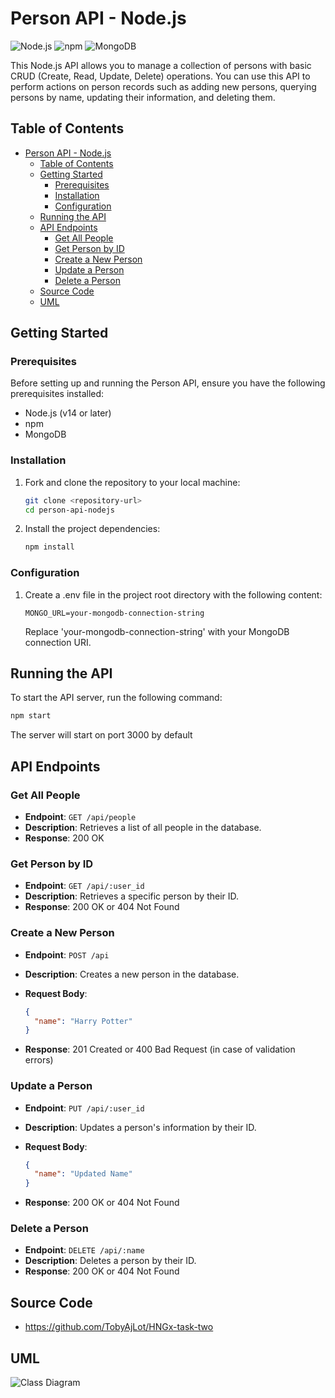 # Person API - Node.js

![Node.js](https://img.shields.io/badge/Node.js-v14%2B-green)
![npm](https://img.shields.io/badge/npm-latest-blue)
![MongoDB](https://img.shields.io/badge/MongoDB-Atlas-brightgreen)

This Node.js API allows you to manage a collection of persons with basic CRUD (Create, Read, Update, Delete) operations. You can use this API to perform actions on person records such as adding new persons, querying persons by name, updating their information, and deleting them.

## Table of Contents

- [Person API - Node.js](#person-api---nodejs)
  - [Table of Contents](#table-of-contents)
  - [Getting Started](#getting-started)
    - [Prerequisites](#prerequisites)
    - [Installation](#installation)
    - [Configuration](#configuration)
  - [Running the API](#running-the-api)
  - [API Endpoints](#api-endpoints)
    - [Get All People](#get-all-people)
    - [Get Person by ID](#get-person-by-id)
    - [Create a New Person](#create-a-new-person)
    - [Update a Person](#update-a-person)
    - [Delete a Person](#delete-a-person)
  - [Source Code](#source-code)
  - [UML](#uml)

## Getting Started

### Prerequisites

Before setting up and running the Person API, ensure you have the following prerequisites installed:

- Node.js (v14 or later)
- npm
- MongoDB

### Installation

1. Fork and clone the repository to your local machine:

   ```bash
   git clone <repository-url>
   cd person-api-nodejs
   ```

2. Install the project dependencies:

   ```bash
   npm install
   ```

### Configuration

1. Create a .env file in the project root directory with the following content:

   ```dotenv
   MONGO_URL=your-mongodb-connection-string
   ```

   Replace 'your-mongodb-connection-string' with your MongoDB connection URI.

## Running the API

To start the API server, run the following command:

```bash
npm start
```

The server will start on port 3000 by default

## API Endpoints

### Get All People

- **Endpoint**: `GET /api/people`
- **Description**: Retrieves a list of all people in the database.
- **Response**: 200 OK

### Get Person by ID

- **Endpoint**: `GET /api/:user_id`
- **Description**: Retrieves a specific person by their ID.
- **Response**: 200 OK or 404 Not Found

### Create a New Person

- **Endpoint**: `POST /api`
- **Description**: Creates a new person in the database.
- **Request Body**:

  ```json
  {
    "name": "Harry Potter"
  }
  ```

- **Response**: 201 Created or 400 Bad Request (in case of validation errors)

### Update a Person

- **Endpoint**: `PUT /api/:user_id`
- **Description**: Updates a person's information by their ID.
- **Request Body**:

  ```json
  {
    "name": "Updated Name"
  }
  ```

- **Response**: 200 OK or 404 Not Found

### Delete a Person

- **Endpoint**: `DELETE /api/:name`
- **Description**: Deletes a person by their ID.
- **Response**: 200 OK or 404 Not Found

## Source Code

- https://github.com/TobyAjLot/HNGx-task-two

## UML

![Class Diagram](https://www.planttext.com/api/plantuml/png/hP51IyGm58JFvbUyOqljOQz1PG-UHH3s_jhCBf4sBSbBGLp_kqcRLHUy29uIPkPblYJx8EmbZeFg1mw1dk73vEXT4RLaZIRhPDqx7g4fYBVkb8I6Jf2df5NrbHgA-ZEU4ijaZVfG2YwEz0A_s1vhITDxiA2QrrvT-kli9CDK1Q6-EDc8iyaZnRgbRVQHXJLDtIlwwxZ1WEzuVTCGI-Bgec2dvMq6tPF1aUCW1nuYr1TeFhBZK4Yj2_3o6-dHkdyXzHYdvI-a2NIRlZktxVcXFAmgwoPUBg7sS2P_z2S0)
